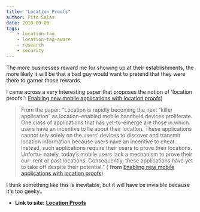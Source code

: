 ```yaml
---
title: "Location Proofs"
author: Pito Salas
date: 2010-09-06
tags:
    - location-tag
    - location-tag-aware
    - research
    - security
---
```




The more businesses reward me for showing up at their establishments, the more
likely it will be that a bad guy would want to pretend that they were there to
garner those rewards.

I came across a very interesting paper that proposes the notion of 'location
proofs.': [Enabling new mobile applications with location
proofs](<http://citeseerx.ist.psu.edu/viewdoc/download?doi=10.1.1.143.9580&rep=rep1&type=pdf>))

> From the paper: "Location is rapidly becoming the next “killer application”
> as location-enabled mobile handheld devices proliferate. One class of
> applications that has yet-to-emerge are those in which users have an
> incentive to lie about their location. These applications cannot rely solely
> on the users’ devices to discover and transmit location information because
> users have an incentive to cheat. Instead, such applications require their
> users to prove their locations. Unfortu- nately, today’s mobile users lack a
> mechanism to prove their cur- rent or past locations. Consequently, these
> applications have yet to take off despite their potential." ( **from**
> [Enabling new mobile applications with location
> proofs](<http://citeseerx.ist.psu.edu/viewdoc/download?doi=10.1.1.143.9580&rep=rep1&type=pdf>))

I think something like this is inevitable, but it will have be invisible
because it's too geeky..


* **Link to site:** **[Location Proofs](None)**
